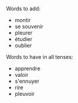 Words to add:
- montir
- se souvenir
- pleurer
- étudier
- oublier

Words to have in all tenses:
- apprendre
- valoir
- s'ennuyer
- rire
- pleuvoir

